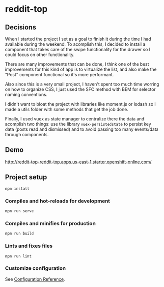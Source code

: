 # reddit-top

## Decisions

When I started the project I set as a goal to finish it during the time I had available during the weekend. To acomplish this, I decided to install a component that takes care of the swipe functionality for the drawer so I could focus on other functionality.

There are many improvements that can be done, I think one of the best improvements for this kind of app is to virtualize the list, and also make the "Post" component functional so it's more performant.

Also since this is a very small project, I haven't spent too much time worring on how to organize CSS, I just used the SFC method with BEM for selector naming conventions.

I didn't want to bloat the project with libraries like moment.js or lodash so I made a utils folder with some methods that get the job done.

Finally, I used vuex as state manager to centralize there the data and acomplish two things: use the library `vuex-persistedstate` to persist key data (posts read and dismissed) and to avoid passing too many events/data through components.

## Demo

http://reddit-top-reddit-top.apps.us-east-1.starter.openshift-online.com/

## Project setup
```
npm install
```

### Compiles and hot-reloads for development
```
npm run serve
```

### Compiles and minifies for production
```
npm run build
```

### Lints and fixes files
```
npm run lint
```

### Customize configuration
See [Configuration Reference](https://cli.vuejs.org/config/).
